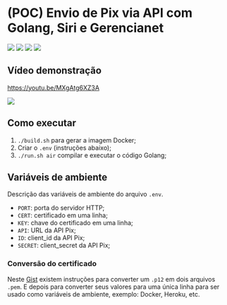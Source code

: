 # (POC) Envio de Pix via API com Golang, Siri e Gerencianet

![](https://img.shields.io/badge/Pix-Gerencianet-orange) ![](https://img.shields.io/github/go-mod/go-version/tuliospuri/enviar-pix?filename=src%2Fapp%2Fgo.mod) ![](https://img.shields.io/badge/App-Heroku-blueviolet) ![](https://img.shields.io/badge/Apple-Siri-blue)

## Vídeo demonstração

https://youtu.be/MXgAtg6XZ3A

![](https://img.youtube.com/vi/MXgAtg6XZ3A/0.jpg)

## Como executar

1. `./build.sh` para gerar a imagem Docker;
2. Criar o `.env` (instruções abaixo);
3. `./run.sh air` compilar e executar o código Golang;

## Variáveis de ambiente

Descrição das variáveis de ambiente do arquivo `.env`.

- `PORT`: porta do servidor HTTP;
- `CERT`: certificado em uma linha;
- `KEY`: chave do certificado em uma linha;
- `API`: URL da API Pix;
- `ID`: client_id da API Pix;
- `SECRET`: client_secret da API Pix;

### Conversão do certificado

Neste [Gist](https://gist.github.com/tuliospuri/bc4abcaee428ba456c0bae5752f7532a) existem instruções para converter um `.p12` em dois arquivos `.pem`. E depois para converter seus valores para uma única linha para ser usado como variáveis de ambiente, exemplo: Docker, Heroku, etc.
